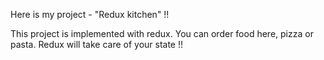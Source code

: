 Here is my project - "Redux kitchen" !! 

This project is implemented with redux. You can order food here, pizza or pasta. Redux will take care of your state !! 